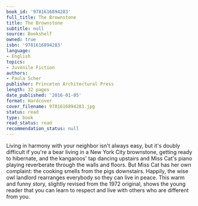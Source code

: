 ```yaml
---
book_id: '9781616894283'
full_title: The Brownstone
title: The Brownstone
subtitle: null
source: Bookshelf
owned: true
isbn: '9781616894283'
language:
- English
topics:
- Juvenile Fiction
authors:
- Paula Scher
publisher: Princeton Architectural Press
length: 32 pages
date_published: '2016-01-05'
format: Hardcover
cover_filename: 9781616894283.jpg
status: read
type: book
read_status: read
recommendation_status: null
---
```

Living in harmony with your neighbor isn't always easy, but it's doubly difficult if you're a bear living in a New York City brownstone, getting ready to hibernate, and the kangaroos' tap dancing upstairs and Miss Cat's piano playing reverberate through the walls and floors. But Miss Cat has her own complaint: the cooking smells from the pigs downstairs. Happily, the wise owl landlord rearranges everybody so they can live in peace. This warm and funny story, slightly revised from the 1972 original, shows the young reader that you can learn to respect and live with others who are different from you.
